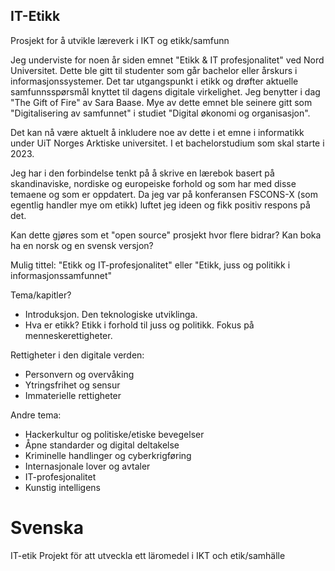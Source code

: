 ## IT-Etikk
Prosjekt for å utvikle læreverk i IKT og etikk/samfunn

Jeg underviste for noen år siden emnet "Etikk & IT profesjonalitet" ved Nord Universitet. Dette ble gitt til studenter som går bachelor eller årskurs i informasjonssystemer. Det tar utgangspunkt i etikk og drøfter aktuelle samfunnsspørsmål knyttet til dagens digitale virkelighet. Jeg benytter i dag "The Gift of Fire" av Sara Baase. Mye av dette emnet ble seinere gitt som "Digitalisering av samfunnet" i studiet "Digital økonomi og organisasjon".

Det kan nå være aktuelt å inkludere noe av dette i et emne i informatikk under UiT Norges Arktiske universitet. I et bachelorstudium som skal starte i 2023. 

Jeg har i den forbindelse tenkt på å skrive en lærebok basert på skandinaviske, nordiske og europeiske forhold og som har med disse temaene og som er oppdatert. Da jeg var på konferansen FSCONS-X (som egentlig handler mye om etikk) luftet jeg ideen og fikk positiv respons på det. 

Kan dette gjøres som et "open source" prosjekt hvor flere bidrar? Kan boka ha en norsk og en svensk versjon? 

Mulig tittel: 
"Etikk og IT-profesjonalitet" eller
"Etikk, juss og politikk i informasjonssamfunnet"

Tema/kapitler? 
 * Introduksjon. Den teknologiske utviklinga.
 * Hva er etikk? Etikk i forhold til juss og politikk. Fokus på menneskerettigheter. 

Rettigheter i den digitale verden:
 * Personvern og overvåking
 * Ytringsfrihet og sensur
 * Immaterielle rettigheter
 
Andre tema:
 * Hackerkultur og politiske/etiske bevegelser
 * Åpne standarder og digital deltakelse
 * Kriminelle handlinger og cyberkrigføring
 * Internasjonale lover og avtaler
 * IT-profesjonalitet
 * Kunstig intelligens


Svenska
=======
IT-etik
Projekt för att utveckla ett läromedel i IKT och etik/samhälle

